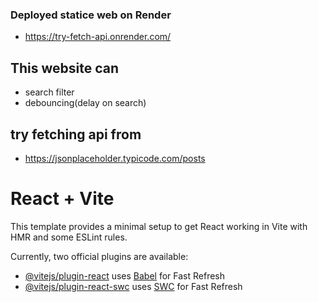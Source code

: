 ### Deployed statice web on Render
- https://try-fetch-api.onrender.com/

## This website can
- search filter
- debouncing(delay on search)


## try fetching api from
- https://jsonplaceholder.typicode.com/posts

# React + Vite

This template provides a minimal setup to get React working in Vite with HMR and some ESLint rules.

Currently, two official plugins are available:

- [@vitejs/plugin-react](https://github.com/vitejs/vite-plugin-react/blob/main/packages/plugin-react/README.md) uses [Babel](https://babeljs.io/) for Fast Refresh
- [@vitejs/plugin-react-swc](https://github.com/vitejs/vite-plugin-react-swc) uses [SWC](https://swc.rs/) for Fast Refresh
